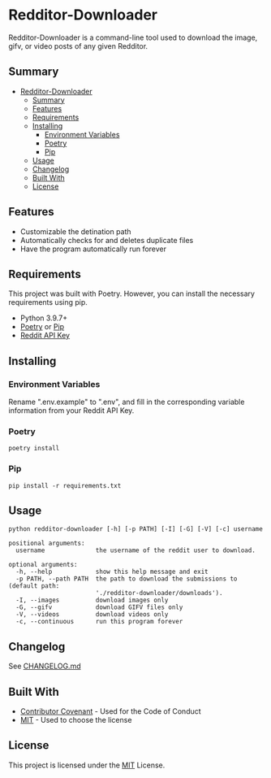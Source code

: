 # Redditor-Downloader

Redditor-Downloader is a command-line tool used to download the image, gifv, or video posts of any given Redditor.

## Summary

- [Redditor-Downloader](#redditor-downloader)
  - [Summary](#summary)
  - [Features](#features)
  - [Requirements](#requirements)
  - [Installing](#installing)
    - [Environment Variables](#environment-variables)
    - [Poetry](#poetry)
    - [Pip](#pip)
  - [Usage](#usage)
  - [Changelog](#changelog)
  - [Built With](#built-with)
  - [License](#license)

## Features

- Customizable the detination path
- Automatically checks for and deletes duplicate files
- Have the program automatically run forever

## Requirements

This project was built with Poetry. However, you can install the necessary requirements using pip.

- Python 3.9.7+
- [Poetry](https://python-poetry.org) or [Pip](https://pypi.python.org/project.pip)
- [Reddit API Key](https://praw.readthedocs.io/en/stable/getting_started/authentication.html#oauth)

## Installing

### Environment Variables

Rename ".env.example" to ".env", and fill in the corresponding variable information from your Reddit API Key.

### Poetry

```shell
poetry install

```

### Pip

```shell
pip install -r requirements.txt

```

## Usage

```shell
python redditor-downloader [-h] [-p PATH] [-I] [-G] [-V] [-c] username
```

```shell
positional arguments:
  username              the username of the reddit user to download.

optional arguments:
  -h, --help            show this help message and exit
  -p PATH, --path PATH  the path to download the submissions to (default path:
                        './redditor-downloader/downloads').
  -I, --images          download images only
  -G, --gifv            download GIFV files only
  -V, --videos          download videos only
  -c, --continuous      run this program forever
```

## Changelog

See [CHANGELOG.md](CHANGELOG.md)

## Built With

- [Contributor Covenant](https://www.contributor-covenant.org/) - Used for the Code of Conduct
- [MIT](https://opensource.org/licenses/MIT) - Used to choose the license

## License

This project is licensed under the [MIT](LICENSE)
License.
